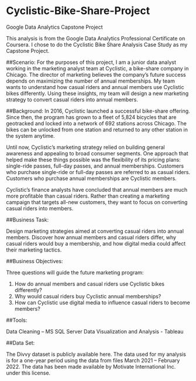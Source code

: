 # Cyclistic-Bike-Share-Project
Google Data Analytics Capstone Project

 
This analysis is from the Google Data Analytics Professional Certificate on Coursera. I chose to do the Cyclistic Bike Share Analysis Case Study as my Capstone Project.

##Scenario:
For the purposes of this project, I am a junior data analyst working in the marketing analyst team at Cyclistic, a bike-share company in Chicago. The director of marketing believes the company’s future success depends on maximizing the number of annual memberships. My team wants to understand how casual riders and annual members use Cyclistic bikes differently. Using these insights, my team will design a new marketing strategy to convert casual riders into annual members. 

##Background:
In 2016, Cyclistic launched a successful bike-share offering. Since then, the program has grown to a fleet of 5,824 bicycles that are geotracked and locked into a network of 692 stations across Chicago. The bikes can be unlocked from one station and returned to any other station in the system anytime.

Until now, Cyclistic’s marketing strategy relied on building general awareness and appealing to broad consumer segments. One approach that helped make these things possible was the flexibility of its pricing plans: single-ride passes, full-day passes, and annual memberships. Customers who purchase single-ride or full-day passes are referred to as casual riders. Customers who purchase annual memberships are Cyclistic members.

Cyclistic’s finance analysts have concluded that annual members are much more profitable than casual riders. Rather than creating a marketing campaign that targets all-new customers, they want to focus on  converting casual riders into members. 

##Business Task:

Design marketing strategies aimed at converting casual riders into annual members. Discover how annual members and casual riders differ, why casual riders would buy a membership, and how digital media could affect their marketing tactics. 

##Business Objectives:

Three questions will guide the future marketing program: 

1.	How do annual members and casual riders use Cyclistic bikes differently? 
2.	Why would casual riders buy Cyclistic annual memberships? 
3.	How can Cyclistic use digital media to influence casual riders to become members?

##Tools:

Data Cleaning – MS SQL Server
Data Visualization and Analysis - Tableau

##Data Set:

The Divvy dataset is publicly available here. The data used for my analysis is for a one-year period using the data from files March 2021 – February 2022.
The data has been made available by Motivate International Inc. under this license.

